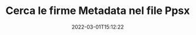 ---
############################# Static ############################
layout: "auto-gen-signature"
date: 2022-03-01T15:12:22
draft: false
operation: Search
signaturetype: Metadata
fileformat: Ppsx
productName: .NET
lang: it
productCode: net
otherformats: pdf doc docx docm dot dotm dotx odt ott rtf xls xlsx xlsm xlsb csv ods ots xltx xltm ppt pptx pps ppsx odp otp potx potm pptm ppsm png jpg bmp gif tiff svg webp wmf
breadcrumb: Search Metadata signatures at Ppsx with C#

############################# Head ############################
head_title: "Cerca le firme Metadata nel file Ppsx in C#"
head_description: "Usa .NET per cercare le firme Metadata nei file Ppsx utilizzando poche righe di codice."

############################# Header ############################
title: "Cerca le firme Metadata nel file Ppsx"
description: "L'API nativa .NET consente di cercare firme Metadata in file Ppsx già firmati. Esegui una ricerca avanzata di firme elettroniche all'interno dei tuoi documenti Ppsx utilizzando poche righe di codice."
bg_image: "https://cms.admin.containerize.com/templates/aspose/App_Themes/V3/images/bg/header1.png"
bg_overlay: false
button:
    enable: true

############################# SubMenu ############################
submenu:
    enable: true

    left:
        img_alt: "GroupDocs.Signature for .NET"
        image: "https://cms.admin.containerize.com/templates/groupdocs/images/product-logos/90x90-noborder/groupdocsature-net.png"
        product: "GroupDocs.Signature"
        platform: ".NET"



############################# About ############################
about:
    enable: true
    title: "Informazioni sull'API GroupDocs.Signature for .NET"
    content: |
        [GroupDocs.Signature for .NET](https://products.groupdocs.com/signature/net/) fornisce l'API .NET per l'elaborazione di documenti utilizzando vari tipi di firma come testi, immagini, certificati digitali, codici a barre, codici QR, timbri o metadati. Gli utenti possono aggiungere, eliminare, aggiornare, verificare o cercare firme elettroniche all'interno di PDF, documenti MS Word, cartelle di lavoro MS Excel, presentazioni MS PowerPoint, file Adobe Photoshop e vari formati di immagine, con supporto aggiuntivo per la personalizzazione delle proprietà delle firme secondo necessità.
    

############################# Steps ############################
steps:
    enable: true
    title_left: "Come cercare le firme Metadata in Ppsx"
    content_left: |
        [GroupDocs.Signature for .NET](https://products.groupdocs.com/signature/net/) consente agli sviluppatori di .NET di cercare più facilmente le firme Metadata nei file Ppsx dalle loro applicazioni implementando alcuni semplici passaggi.
        
        * Crea una nuova istanza della classe Signature e passa il percorso del documento di origine come parametro del costruttore.
        * Crea un'istanza dell'oggetto SearchOptions in base alle tue esigenze e specifica le opzioni di ricerca.
        * Chiama il metodo di ricerca dell'istanza della classe Signature e passa ad esso SearchOptions.
        * Elabora i risultati della ricerca in base alle tue richieste.

    title_right: "Requisiti di sistema"
    content_right: |
        GroupDocs.Signature for .NET sono supportati su tutte le principali piattaforme e sistemi operativi. Prima di eseguire il codice seguente, assicurati di avere i seguenti prerequisiti installati sul tuo sistema.

        * Sistemi operativi: Microsoft Windows, Linux, MacOS
        * Ambienti di sviluppo: Microsoft Visual Studio, Xamarin, MonoDevelop
        * Frameworks: .NET Framework, .NET Standard, .NET Core, Mono
        * Scarica l'ultima versione di GroupDocs.Signature for .NET da [Nuget](https://www.nuget.org/packages/groupdocs.signature)
         
    code: |
        ```csharp    
        
        // Set up input Ppsx file
        string filePath = "input.ppsx";

        // Instantiate Signature for input file
        using (var signature = new GroupDocs.Signature.Signature(filePath))
        {
                // search for Metadata signatures in Ppsx document
                List<PresentationMetadataSignature> signatures = signature.Search<PresentationMetadataSignature>(SignatureType.Metadata);

                // process signatures which were found 
                foreach (PresentationMetadataSignature item in signatures)
                {
                    //...
                }
        }

        ```

############################# Demos ############################
demos:
    enable: true
    title: "Cerca Metadata firme elettroniche Demo live"
    content: |
       Cerca subito nel documento varie firme elettroniche nei file Ppsx visitando il sito Web [GroupDocs.Signature App](https://products.groupdocs.app/signature/family).

        
############################# More Formats ############################
more_formats:
    enable: true
    title: "Cerca altre firme Metadata utilizzando C#"
    content: |
        "Le firme elettroniche ricercano in vari documenti. Trova le firme da uno dei formati di file più diffusi come mostrato di seguito."
    format: 
           
       
back_to_top:
    enable: true
---